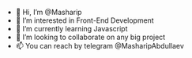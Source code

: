 - 👋 Hi, I’m @Masharip
- 👀 I’m interested in Front-End Development
- 🌱 I’m currently learning Javascript
- 💞️ I’m looking to collaborate on any big project
- 📫 You can reach by telegram @MasharipAbdullaev

<!---
Masharip/Masharip is a ✨ special ✨ repository because its `README.md` (this file) appears on your GitHub profile.
You can click the Preview link to take a look at your changes.
--->
